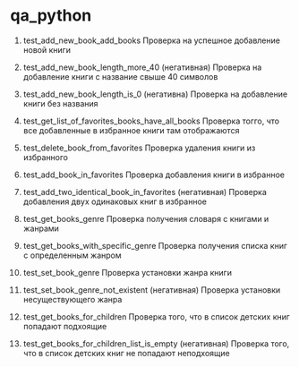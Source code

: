 # qa_python

1.  test_add_new_book_add_books
Проверка на успешное добавление новой книги

2.  test_add_new_book_length_more_40 (негативная)
Проверка на добавление книги с название свыше 40 символов

3.  test_add_new_book_length_is_0 (негативна)
Проверка на добавление книги без названия

4.  test_get_list_of_favorites_books_have_all_books
Проверка тогго, что все добавленные в избранное книги там отображаются

5.  test_delete_book_from_favorites
Проверка удаления книги из избранного

6.  test_add_book_in_favorites
Проверка добавления книги в избранное

7.  test_add_two_identical_book_in_favorites (негативная)
Проверка добавления двух одинаковых книг в избранное

8.  test_get_books_genre
Проверка получения словаря с книгами и жанрами

9.  test_get_books_with_specific_genre
Проверка получения списка книг с определенным жанром

10.  test_set_book_genre
Проверка установки жанра книги

11.  test_set_book_genre_not_existent (негативная)
Проверка установки несуществующего жанра

12.  test_get_books_for_children
Проверка того, что в список детских книг попадают подхоящие

13.  test_get_books_for_children_list_is_empty (негативная)
Проверка того, что в список детских книг не попадают неподхоящие
